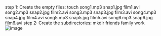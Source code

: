 step 1: Create the empty files:
touch song1.mp3 snap1.jpg film1.avi song2.mp3 snap2.jpg film2.avi song3.mp3 snap3.jpg film3.avi song4.mp3 snap4.jpg film4.avi song5.mp3 snap5.jpg film5.avi song6.mp3 snap6.jpg film6.avi
step 2: Create the subdirectories:
mkdir friends family work  
![image](https://github.com/user-attachments/assets/45f462d6-e6fe-4b73-914a-da203dd272ce)

